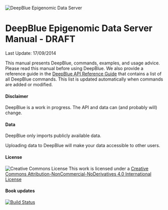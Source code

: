 ![DeepBlue Epigenomic Data Server](http://deepblue.mpi-inf.mpg.de/imgs/deepblue_alt.png)


# DeepBlue Epigenomic Data Server Manual - DRAFT

Last Update: 17/09/2014

This manual presents DeepBlue, commands, examples, and usage advice.
Please read this manual before using DeepBlue.
We also provide a reference guide in the [DeepBlue API Reference Guide](http://deepblue.mpi-inf.mpg.de/api.html) that contains a list of all DeepBlue commands. This list is updated automatically when commands are added or modified.

#### Disclaimer

DeepBlue is a work in progress. The API and data can (and probably will) change.


#### Data

DeepBlue only imports publicly available data.

Uploading data to DeepBlue will make your data accessible to other users.

#### License

![Creative Commons License](https://i.creativecommons.org/l/by-nc-nd/4.0/88x31.png)
This work is licensed under a [Creative Commons Attribution-NonCommercial-NoDerivatives 4.0 International License](http://creativecommons.org/licenses/by-nc-nd/4.0/)

#### Book updates
[![Build Status](https://www.gitbook.io/button/status/book/felipealbrecht/deepblue-epigenomic-data-server-manual)](https://www.gitbook.io/book/felipealbrecht/deepblue-epigenomic-data-server-manual/activity)
